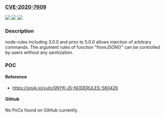 ### [CVE-2020-7609](https://cve.mitre.org/cgi-bin/cvename.cgi?name=CVE-2020-7609)
![](https://img.shields.io/static/v1?label=Product&message=node-rules&color=blue)
![](https://img.shields.io/static/v1?label=Version&message=All%20versions%20including%203.0.0%20and%20prior%20to%205.0.0%20&color=brightgreen)
![](https://img.shields.io/static/v1?label=Vulnerability&message=Command%20Injection&color=brightgreen)

### Description

node-rules including 3.0.0 and prior to 5.0.0 allows injection of arbitrary commands. The argument rules of function "fromJSON()" can be controlled by users without any sanitization.

### POC

#### Reference
- https://snyk.io/vuln/SNYK-JS-NODERULES-560426

#### Github
No PoCs found on GitHub currently.

